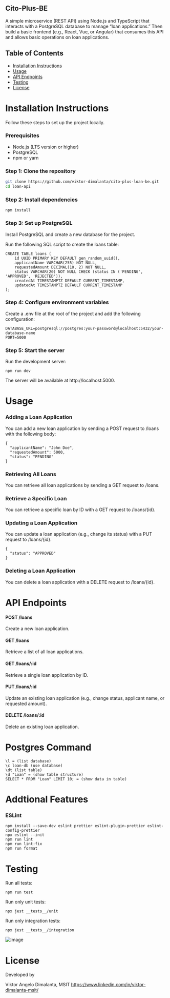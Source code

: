 ## Cito-Plus-BE ##

A simple microservice (REST API) using Node.js and TypeScript that interacts with a
PostgreSQL database to manage “loan applications.” Then build a basic frontend (e.g.,
React, Vue, or Angular) that consumes this API and allows basic operations on loan
applications.

## Table of Contents

- [Installation Instructions](#installation-instructions)
- [Usage](#usage)
- [API Endpoints](#api-endpoints)
- [Testing](#testing)
- [License](#license)

# Installation Instructions

Follow these steps to set up the project locally.

### Prerequisites

- Node.js (LTS version or higher)
- PostgreSQL
- npm or yarn

### Step 1: Clone the repository

```bash
git clone https://github.com/viktor-dimalanta/cito-plus-loan-be.git
cd loan-api
```

### Step 2: Install dependencies

```
npm install
```

### Step 3: Set up PostgreSQL

Install PostgreSQL and create a new database for the project.

Run the following SQL script to create the loans table:

```
CREATE TABLE loans (
    id UUID PRIMARY KEY DEFAULT gen_random_uuid(),
    applicantName VARCHAR(255) NOT NULL,
    requestedAmount DECIMAL(10, 2) NOT NULL,
    status VARCHAR(20) NOT NULL CHECK (status IN ('PENDING', 'APPROVED', 'REJECTED')),
    createdAt TIMESTAMPTZ DEFAULT CURRENT_TIMESTAMP,
    updatedAt TIMESTAMPTZ DEFAULT CURRENT_TIMESTAMP
);
```

### Step 4: Configure environment variables

Create a .env file at the root of the project and add the following configuration:

```
DATABASE_URL=postgresql://postgres:your-password@localhost:5432/your-database-name
PORT=5000
```

### Step 5: Start the server

Run the development server:
```
npm run dev
```
The server will be available at http://localhost:5000.


# Usage

### Adding a Loan Application

You can add a new loan application by sending a POST request to /loans with the following body:

```
{
  "applicantName": "John Doe",
  "requestedAmount": 5000,
  "status": "PENDING"
}

````

### Retrieving All Loans

You can retrieve all loan applications by sending a GET request to /loans.

### Retrieve a Specific Loan

You can retrieve a specific loan by ID with a GET request to /loans/{id}.

### Updating a Loan Application

You can update a loan application (e.g., change its status) with a PUT request to /loans/{id}.

```
{
  "status": "APPROVED"
}
```

### Deleting a Loan Application

You can delete a loan application with a DELETE request to /loans/{id}.

# API Endpoints

#### POST /loans
Create a new loan application.
#### GET /loans
Retrieve a list of all loan applications.
#### GET /loans/:id
Retrieve a single loan application by ID.
#### PUT /loans/:id
Update an existing loan application (e.g., change status, applicant name, or requested amount).
#### DELETE /loans/:id
Delete an existing loan application.

# Postgres Command

```
\l = (list database)
\c loan-db (use database)
\dt (list table)
\d "Loan" = (show table structure)
SELECT * FROM "Loan" LIMIT 10; = (show data in table)
```

# Addtional Features

### ESLint
```
npm install --save-dev eslint prettier eslint-plugin-prettier eslint-config-prettier
npx eslint --init
npm run lint
npm run lint:fix
npm run format
```


# Testing

Run all tests:
```
npm run test
```

Run only unit tests:
```
npx jest __tests__/unit
```

Run only integration tests:
```
npx jest __tests__/integration
```

![image](https://github.com/user-attachments/assets/8e9ecde8-6153-4e46-910f-0e1312f64c2c)


# License

Developed by 

Viktor Angelo Dimalanta, MSIT
https://www.linkedin.com/in/viktor-dimalanta-msit/










